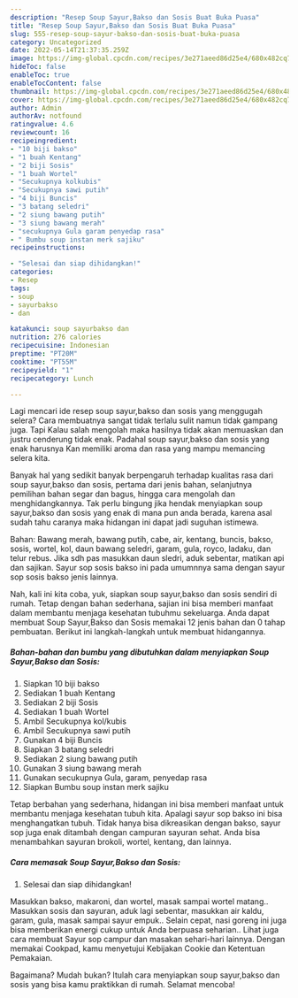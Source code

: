```yaml
---
description: "Resep Soup Sayur,Bakso dan Sosis Buat Buka Puasa"
title: "Resep Soup Sayur,Bakso dan Sosis Buat Buka Puasa"
slug: 555-resep-soup-sayur-bakso-dan-sosis-buat-buka-puasa
category: Uncategorized
date: 2022-05-14T21:37:35.259Z
image: https://img-global.cpcdn.com/recipes/3e271aeed86d25e4/680x482cq70/soup-sayurbakso-dan-sosis-foto-resep-utama.jpg
hideToc: false
enableToc: true
enableTocContent: false
thumbnail: https://img-global.cpcdn.com/recipes/3e271aeed86d25e4/680x482cq70/soup-sayurbakso-dan-sosis-foto-resep-utama.jpg
cover: https://img-global.cpcdn.com/recipes/3e271aeed86d25e4/680x482cq70/soup-sayurbakso-dan-sosis-foto-resep-utama.jpg
author: Admin
authorAv: notfound
ratingvalue: 4.6
reviewcount: 16
recipeingredient:
- "10 biji bakso"
- "1 buah Kentang"
- "2 biji Sosis"
- "1 buah Wortel"
- "Secukupnya kolkubis"
- "Secukupnya sawi putih"
- "4 biji Buncis"
- "3 batang seledri"
- "2 siung bawang putih"
- "3 siung bawang merah"
- "secukupnya Gula garam penyedap rasa"
- " Bumbu soup instan merk sajiku"
recipeinstructions:

- "Selesai dan siap dihidangkan!"
categories:
- Resep
tags:
- soup
- sayurbakso
- dan

katakunci: soup sayurbakso dan 
nutrition: 276 calories
recipecuisine: Indonesian
preptime: "PT20M"
cooktime: "PT55M"
recipeyield: "1"
recipecategory: Lunch

---
```



Lagi mencari ide resep soup sayur,bakso dan sosis yang menggugah selera? Cara membuatnya sangat tidak terlalu sulit namun tidak gampang juga. Tapi Kalau salah mengolah maka hasilnya tidak akan memuaskan dan justru cenderung tidak enak. Padahal soup sayur,bakso dan sosis yang enak harusnya Kan memiliki aroma dan rasa yang mampu memancing selera kita.


Banyak hal yang sedikit banyak berpengaruh terhadap kualitas rasa dari soup sayur,bakso dan sosis, pertama dari jenis bahan, selanjutnya pemilihan bahan segar dan bagus, hingga cara mengolah dan menghidangkannya. Tak perlu bingung jika hendak menyiapkan soup sayur,bakso dan sosis yang enak di mana pun anda berada, karena asal sudah tahu caranya maka hidangan ini dapat jadi suguhan istimewa.

Bahan: Bawang merah, bawang putih, cabe, air, kentang, buncis, bakso, sosis, wortel, kol, daun bawang seledri, garam, gula, royco, ladaku, dan telur rebus. Jika sdh pas masukkan daun sledri, aduk sebentar, matikan api dan sajikan. Sayur sop sosis bakso ini pada umumnnya sama dengan sayur sop sosis bakso jenis lainnya.


Nah, kali ini kita coba, yuk, siapkan soup sayur,bakso dan sosis sendiri di rumah. Tetap dengan bahan sederhana, sajian ini bisa memberi manfaat dalam membantu menjaga kesehatan tubuhmu sekeluarga. Anda dapat membuat Soup Sayur,Bakso dan Sosis memakai 12 jenis bahan dan 0 tahap pembuatan. Berikut ini langkah-langkah untuk membuat hidangannya.

<!--inarticleads1-->

##### Bahan-bahan dan bumbu yang dibutuhkan dalam menyiapkan Soup Sayur,Bakso dan Sosis:

1. Siapkan 10 biji bakso
1. Sediakan 1 buah Kentang
1. Sediakan 2 biji Sosis
1. Sediakan 1 buah Wortel
1. Ambil Secukupnya kol/kubis
1. Ambil Secukupnya sawi putih
1. Gunakan 4 biji Buncis
1. Siapkan 3 batang seledri
1. Sediakan 2 siung bawang putih
1. Gunakan 3 siung bawang merah
1. Gunakan secukupnya Gula, garam, penyedap rasa
1. Siapkan  Bumbu soup instan merk sajiku


Tetap berbahan yang sederhana, hidangan ini bisa memberi manfaat untuk membantu menjaga kesehatan tubuh kita. Apalagi sayur sop bakso ini bisa menghangatkan tubuh. Tidak hanya bisa dikreasikan dengan bakso, sayur sop juga enak ditambah dengan campuran sayuran sehat. Anda bisa menambahkan sayuran brokoli, wortel, kentang, dan lainnya. 

<!--inarticleads2-->

##### Cara memasak Soup Sayur,Bakso dan Sosis:


1. Selesai dan siap dihidangkan!

Masukkan bakso, makaroni, dan wortel, masak sampai wortel matang.. Masukkan sosis dan sayuran, aduk lagi sebentar, masukkan air kaldu, garam, gula, masak sampai sayur empuk.. Selain cepat, nasi goreng ini juga bisa memberikan energi cukup untuk Anda berpuasa seharian.. Lihat juga cara membuat Sayur sop campur dan masakan sehari-hari lainnya. Dengan memakai Cookpad, kamu menyetujui Kebijakan Cookie dan Ketentuan Pemakaian. 

Bagaimana? Mudah bukan? Itulah cara menyiapkan soup sayur,bakso dan sosis yang bisa kamu praktikkan di rumah. Selamat mencoba!
